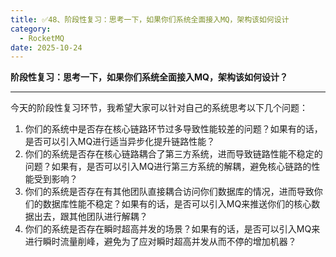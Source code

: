 ```yaml
---
title: ✅48、阶段性复习：思考一下，如果你们系统全面接入MQ，架构该如何设计
category:
  - RocketMQ
date: 2025-10-24
---
```



**阶段性复习：思考一下，如果你们系统全面接入MQ，架构该如何设计？**

---

今天的阶段性复习环节，我希望大家可以针对自己的系统思考以下几个问题：

1. 你们的系统中是否存在核心链路环节过多导致性能较差的问题？如果有的话，是否可以引入MQ进行适当异步化提升链路性能？
2. 你们的系统是否存在核心链路耦合了第三方系统，进而导致链路性能不稳定的问题？如果有，是否可以引入MQ进行第三方系统的解耦，避免核心链路的性能受到影响？
3. 你们的系统是否存在有其他团队直接耦合访问你们数据库的情况，进而导致你们的数据库性能不稳定？如果有的话，是否可以引入MQ来推送你们的核心数据出去，跟其他团队进行解耦？
4. 你们的系统是否存在瞬时超高并发的场景？如果有的话，是否可以引入MQ来进行瞬时流量削峰，避免为了应对瞬时超高并发从而不停的增加机器？